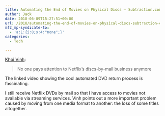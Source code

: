 ```yaml
---
title: Automating the End of Movies on Physical Discs – Subtraction.com
author: Jack
date: 2018-06-09T15:27:51+00:00
url: /2018/automating-the-end-of-movies-on-physical-discs-subtraction-com/
mf2_mp-syndicate-to:
  - 'a:1:{i:0;s:4:"none";}'
categories:
  - Tech

---
```

[Khoi Vinh][1]:

> No one pays attention to Netflix’s discs-by-mail business anymore

The linked video showing the cool automated DVD return process is fascinating.

I still receive Netflix DVDs by mail so that I have access to movies not available via streaming services. Vinh points out a more important problem caused by moving from one media format to another: the loss of some titles altogether.

 [1]: https://www.subtraction.com/2018/06/07/automating-the-end-of-movies-on-physical-discs/